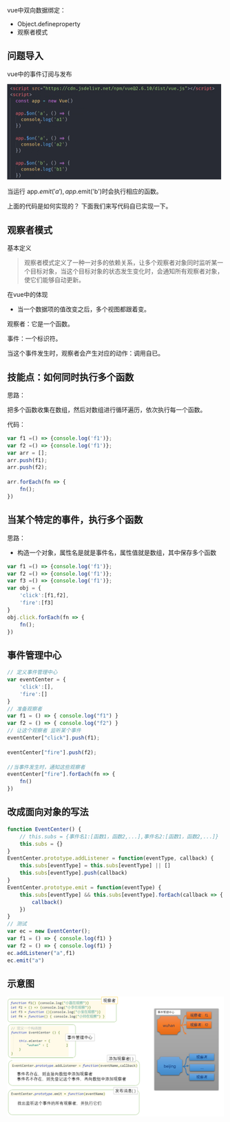 vue中双向数据绑定：

- Object.defineproperty
- 观察者模式





















## 问题导入

vue中的事件订阅与发布

<img src="asset/image-20200221092524557.png" alt="image-20200221092524557" style="zoom:50%;" />



当运行 app.$emit('a'), app.$emit('b')时会执行相应的函数。

上面的代码是如何实现的？ 下面我们来写代码自已实现一下。



##  观察者模式

基本定义

> 观察者模式定义了一种一对多的依赖关系，让多个观察者对象同时监听某一个目标对象，当这个目标对象的状态发生变化时，会通知所有观察者对象，使它们能够自动更新。

在vue中的体现

- 当一个数据项的值改变之后，多个视图都跟着变。



观察者：它是一个函数。

事件：一个标识符。

当这个事件发生时，观察者会产生对应的动作：调用自已。



## 技能点：如何同时执行多个函数

思路：

把多个函数收集在数组，然后对数组进行循环遍历，依次执行每一个函数。

代码：

```javascript
var f1 =() => {console.log('f1')};
var f2 =() => {console.log('f1')};
var arr = [];
arr.push(f1);
arr.push(f2);

arr.forEach(fn => {
    fn();
})
```



## 当某个特定的事件，执行多个函数

思路：

- 构造一个对象，属性名是就是事件名，属性值就是数组，其中保存多个函数

```javascript
var f1 =() => {console.log('f1')};
var f2 =() => {console.log('f1')};
var f3 =() => {console.log('f1')};
var obj = {
    'click':[f1,f2],
    'fire':[f3]
}
obj.click.forEach(fn => {
    fn();
})
```

## 事件管理中心

```javascript
// 定义事件管理中心
var eventCenter = {
    'click':[],
    'fire':[]
}
// 准备观察者
var f1 = () => { console.log("f1") }
var f2 = () => { console.log("f2") }
// 让这个观察者 监听某个事件
eventCenter["click"].push(f1);

eventCenter["fire"].push(f2);

//当事件发生时，通知这些观察者
eventCenter["fire"].forEach(fn => {
    fn()
})
```



## 改成面向对象的写法

```javascript
function EventCenter() {
    // this.subs = {事件名1:[函数1，函数2,...],事件名2:[函数1，函数2,...]}
    this.subs = {}
}
EventCenter.prototype.addListener = function(eventType, callback) {
    this.subs[eventType] = this.subs[eventType] || []
    this.subs[eventType].push(callback)
}
EventCenter.prototype.emit = function(eventType) {
    this.subs[eventType] && this.subs[eventType].forEach(callback => {
        callback()
    })
}
// 测试
var ec = new EventCenter(); 
var f1 = () => { console.log(f1) }
var f2 = () => { console.log(f1) }
ec.addListener("a",f1)
ec.emit("a")
```

## 示意图

![image-20200226121018783](asset/image-20200226121018783.png)

